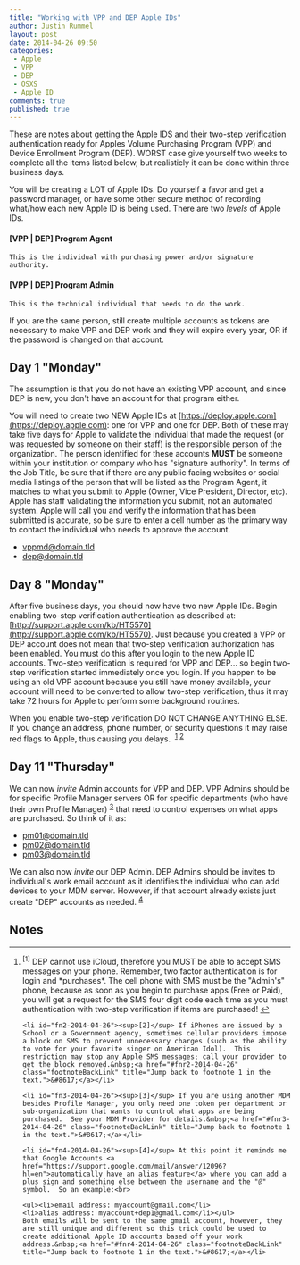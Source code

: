 ```yaml
---
title: "Working with VPP and DEP Apple IDs"
author: Justin Rummel
layout: post
date: 2014-04-26 09:50
categories:
 - Apple
 - VPP
 - DEP
 - OSXS
 - Apple ID
comments: true
published: true
---
```

These are notes about getting the Apple IDS and their two-step verification authentication ready for Apples Volume Purchasing Program (VPP) and Device Enrollment Program (DEP).  WORST case give yourself two weeks to complete all the items listed below, but realisticly it can be done within three business days.

You will be creating a LOT of Apple IDs.  Do yourself a favor and get a password manager, or have some other secure method of recording what/how each new Apple ID is being used.  There are two *levels* of Apple IDs.

#### [VPP | DEP] Program Agent

	This is the individual with purchasing power and/or signature authority.

#### [VPP | DEP] Program Admin

	This is the technical individual that needs to do the work.

If you are the same person, still create multiple accounts as tokens are necessary to make VPP and DEP work and they will expire every year, OR if the password is changed on that account.

Day 1 "Monday"
---
The assumption is that you do not have an existing VPP account, and since DEP is new, you don't have an account for that program either.

You will need to create two NEW Apple IDs at [https://deploy.apple.com](https://deploy.apple.com): one for VPP and one for DEP.  Both of these may take five days for Apple to validate the individual that made the request (or was requested by someone on their staff) is the responsible person of the organization.  The person identified for these accounts **MUST** be someone within your institution or company who has "signature authority".  In terms of the Job Title, be sure that if there are any public facing websites or social media listings of the person that will be listed as the Program Agent, it matches to what you submit to Apple (Owner, Vice President, Director, etc).  Apple has staff validating the information you submit, not an automated system.  Apple will call you and verify the information that has been submitted is accurate, so be sure to enter a cell number as the primary way to contact the individual who needs to approve the account.

-	vppmd@domain.tld
-	dep@domain.tld

Day 8 "Monday"
---
After five business days, you should now have two new Apple IDs.  Begin enabling two-step verification authentication as described at: [http://support.apple.com/kb/HT5570](http://support.apple.com/kb/HT5570).  Just because you created a VPP or DEP account does not mean that two-step verification authorization has been enabled.  You must do this after you login to the new Apple ID accounts.  Two-step verification is required for VPP and DEP... so begin two-step verification started immediately once you login.  If you happen to be using an old VPP account because you still have money available, your account will need to be converted to allow two-step verification, thus it may take 72 hours for Apple to perform some background routines.

When you enable two-step verification DO NOT CHANGE ANYTHING ELSE.  If you change an address, phone number, or security questions it may raise red flags to Apple, thus causing you delays. &nbsp;<sup id="fnr1-2014-04-26">[1]</sup>&nbsp;<sup id="fnr2-2014-04-26">[2]</sup>

Day 11 "Thursday"
---
We can now *invite* Admin accounts for VPP and DEP.  VPP Admins should be for specific Profile Manager servers OR for specific departments (who have their own Profile Manager)&nbsp;<sup id="fnr3-2014-04-26">[3]</sup> that need to control expenses on what apps are purchased.  So think of it as:

-	pm01@domain.tld
-	pm02@domain.tld
-	pm03@domain.tld

We can also now *invite* our DEP Admin.  DEP Admins should be invites to individual's work email account as it identifies the individual who can add devices to your MDM server.  However, if that account already exists just create "DEP" accounts as needed.&nbsp;<sup id="fnr4-2014-04-26">[4]</sup>

Notes
---
<div class="footnotes">
<hr />
<ol>
	<li id="fn1-2014-04-26"><sup>[1]</sup> DEP cannot use iCloud, therefore you MUST be able to accept SMS messages on your phone.  Remember, two factor authentication is for login and *purchases*.  The cell phone with SMS must be the "Admin's" phone, because as soon as you begin to purchase apps (Free or Paid), you will get a request for the SMS four digit code each time as you must authentication with two-step verification if items are purchased!&nbsp;<a href="#fnr1-2014-04-26" class="footnoteBackLink" title="Jump back to footnote 1 in the text.">&#8617;</a></li>

	<li id="fn2-2014-04-26"><sup>[2]</sup> If iPhones are issued by a School or a Government agency, sometimes cellular providers impose a block on SMS to prevent unnecessary charges (such as the ability to vote for your favorite singer on American Idol).  This restriction may stop any Apple SMS messages; call your provider to get the block removed.&nbsp;<a href="#fnr2-2014-04-26" class="footnoteBackLink" title="Jump back to footnote 1 in the text.">&#8617;</a></li>

	<li id="fn3-2014-04-26"><sup>[3]</sup> If you are using another MDM besides Profile Manager, you only need one token per department or sub-organization that wants to control what apps are being purchased.  See your MDM Provider for details.&nbsp;<a href="#fnr3-2014-04-26" class="footnoteBackLink" title="Jump back to footnote 1 in the text.">&#8617;</a></li>

	<li id="fn4-2014-04-26"><sup>[4]</sup> At this point it reminds me that Google Accounts <a href="https://support.google.com/mail/answer/12096?hl=en">automatically have an alias feature</a> where you can add a plus sign and something else between the username and the "@" symbol.  So an example:<br>

	<ul><li>email address: myaccount@gmail.com</li>
	<li>alias address: myaccount+dep1@gmail.com</li></ul>
	Both emails will be sent to the same gmail account, however, they are still unique and different so this trick could be used to create additional Apple ID accounts based off your work address.&nbsp;<a href="#fnr4-2014-04-26" class="footnoteBackLink" title="Jump back to footnote 1 in the text.">&#8617;</a></li>
</ol>
</div>

[1]: #fn1-2014-04-26
[2]: #fn2-2014-04-26
[3]: #fn3-2014-04-26
[4]: #fn4-2014-04-26
